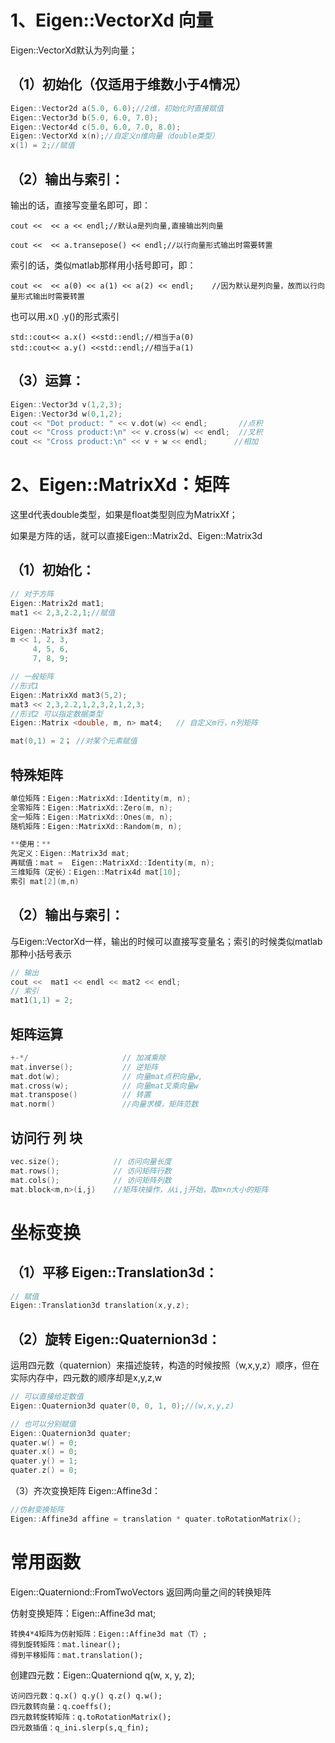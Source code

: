 # 1、Eigen::VectorXd 向量

Eigen::VectorXd默认为列向量；

## （1）初始化（仅适用于维数小于4情况）
```c++
Eigen::Vector2d a(5.0, 6.0);//2维，初始化时直接赋值
Eigen::Vector3d b(5.0, 6.0, 7.0);
Eigen::Vector4d c(5.0, 6.0, 7.0, 8.0);
Eigen::VectorXd x(n);//自定义n维向量（double类型）
x(1) = 2;//赋值
```

## （2）输出与索引：

输出的话，直接写变量名即可，即：

    cout <<  << a << endl;//默认a是列向量,直接输出列向量

    cout <<  << a.transepose() << endl;//以行向量形式输出时需要转置

索引的话，类似matlab那样用小括号即可，即：

    cout <<  << a(0) << a(1) << a(2) << endl;    //因为默认是列向量，故而以行向量形式输出时需要转置

也可以用.x()  .y()的形式索引

    std::cout<< a.x() <<std::endl;//相当于a(0)
    std::cout<< a.y() <<std::endl;//相当于a(1)

## （3）运算：

```c++
Eigen::Vector3d v(1,2,3);
Eigen::Vector3d w(0,1,2);
cout << "Dot product: " << v.dot(w) << endl;       //点积
cout << "Cross product:\n" << v.cross(w) << endl;  //叉积
cout << "Cross product:\n" << v + w << endl;      //相加
```

# 2、Eigen::MatrixXd：矩阵

这里d代表double类型，如果是float类型则应为MatrixXf；

如果是方阵的话，就可以直接Eigen::Matrix2d、Eigen::Matrix3d

## （1）初始化：
```c++
// 对于方阵 
Eigen::Matrix2d mat1;
mat1 << 2,3,2.2,1;//赋值

Eigen::Matrix3f mat2;
m << 1, 2, 3,
     4, 5, 6,
     7, 8, 9;

// 一般矩阵
//形式1
Eigen::MatrixXd mat3(5,2);
mat3 << 2,3,2.2,1,2,3,2,1,2,3;
//形式2 可以指定数据类型
Eigen::Matrix <double, m, n> mat4;   // 自定义m行，n列矩阵

mat(0,1) = 2； //对某个元素赋值

```
## 特殊矩阵
```c++
单位矩阵：Eigen::MatrixXd::Identity(m, n);
全零矩阵：Eigen::MatrixXd::Zero(m, n); 
全一矩阵：Eigen::MatrixXd::Ones(m, n);   
随机矩阵：Eigen::MatrixXd::Random(m, n);

**使用：**
先定义：Eigen::Matrix3d mat;
再赋值：mat =  Eigen::MatrixXd::Identity(m, n);
三维矩阵（定长）：Eigen::Matrix4d mat[10];
索引 mat[2](m,n)

```


## （2）输出与索引：
与Eigen::VectorXd一样，输出的时候可以直接写变量名；索引的时候类似matlab那种小括号表示
```c++
// 输出
cout <<  mat1 << endl << mat2 << endl;
// 索引
mat1(1,1) = 2;
```

## 矩阵运算

```c++
+-*/                     // 加减乘除
mat.inverse();           // 逆矩阵
mat.dot(w);              // 向量mat点积向量w,
mat.cross(w);            // 向量mat叉乘向量w
mat.transpose()          // 转置
mat.norm()               //向量求模，矩阵范数
```

## 访问行 列 块
```c++
vec.size();            // 访问向量长度
mat.rows();            // 访问矩阵行数
mat.cols();            // 访问矩阵列数
mat.block<m,n>(i,j)    //矩阵块操作，从i,j开始，取m×n大小的矩阵
```



# 坐标变换

## （1）平移 Eigen::Translation3d：

```c++
// 赋值
Eigen::Translation3d translation(x,y,z);
```

## （2）旋转 Eigen::Quaternion3d：

运用四元数（quaternion）来描述旋转，构造的时候按照（w,x,y,z）顺序，但在实际内存中，四元数的顺序却是x,y,z,w

```c++
// 可以直接给定数值
Eigen::Quaternion3d quater(0, 0, 1, 0);//(w,x,y,z)

// 也可以分别赋值
Eigen::Quaternion3d quater;
quater.w() = 0;
quater.x() = 0;
quater.y() = 1;
quater.z() = 0;
```

（3）齐次变换矩阵 Eigen::Affine3d：
```c++
//仿射变换矩阵
Eigen::Affine3d affine = translation * quater.toRotationMatrix();
```

# 常用函数

Eigen::Quaterniond::FromTwoVectors 返回两向量之间的转换矩阵

仿射变换矩阵：Eigen::Affine3d mat;

    转换4*4矩阵为仿射矩阵：Eigen::Affine3d mat（T）;
    得到旋转矩阵：mat.linear();
    得到平移矩阵：mat.translation();

创建四元数：Eigen::Quaterniond q(w, x, y, z);

    访问四元数：q.x() q.y() q.z() q.w();
    四元数转向量：q.coeffs();
    四元数转旋转矩阵：q.toRotationMatrix();
    四元数插值：q_ini.slerp(s,q_fin);

